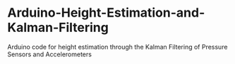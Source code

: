 # Arduino-Height-Estimation-and-Kalman-Filtering
Arduino code for height estimation through the Kalman Filtering of Pressure Sensors and Accelerometers
